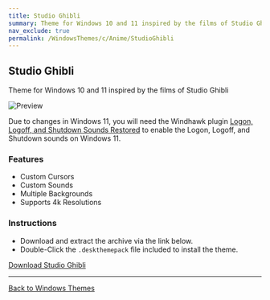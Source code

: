 ```yaml
---
title: Studio Ghibli
summary: Theme for Windows 10 and 11 inspired by the films of Studio Ghibli
nav_exclude: true
permalink: /WindowsThemes/c/Anime/StudioGhibli
---
```


## Studio Ghibli

Theme for Windows 10 and 11 inspired by the films of Studio Ghibli

![Preview](https://gitlab.com/the-back-room/deskthemepacks/sfw/studio-ghibli/-/raw/main/Extras/Preview.bmp)

Due to changes in Windows 11, you will need the Windhawk plugin [Logon, Logoff, and Shutdown Sounds Restored](https://windhawk.net/mods/logon-logoff-shutdown-sounds) to enable the Logon, Logoff, and Shutdown sounds on Windows 11.

### Features

- Custom Cursors
- Custom Sounds
- Multiple Backgrounds
- Supports 4k Resolutions

### Instructions

- Download and extract the archive via the link below.
- Double-Click the `.deskthemepack` file included to install the theme.

<a href="https://gitlab.com/the-back-room/deskthemepacks/sfw/studio-ghibli/-/archive/main/studio-ghibli-main.zip" class="btn btn--primary btn--lg" target="_blank" rel="noopener noreferrer">Download Studio Ghibli</a>

---

<a href="/WindowsThemes" class="btn btn--secondary btn--sm">Back to Windows Themes</a>